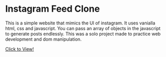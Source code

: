 # Instagram Feed Clone

This is a simple website that mimics the UI of instagram. It uses vanialla html, css and javascript. 
You can pass an array of objects in the javascript to generate posts endlessly. 
This was a solo project made to practice web development and dom manipulation. 

[Click to View!](https://ludrahsgartage.github.io/Instagram-Feed-Clone/)
